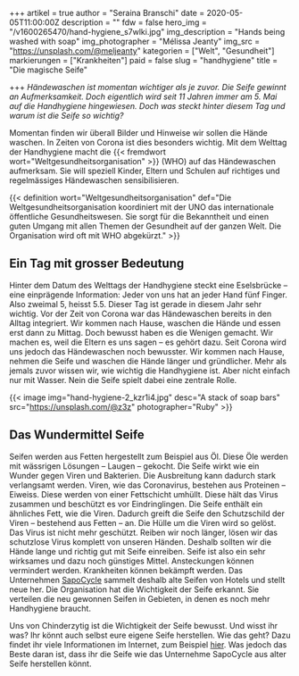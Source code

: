 +++
artikel = true
author = "Seraina Branschi"
date = 2020-05-05T11:00:00Z
description = ""
fdw = false
hero_img = "/v1600265470/hand-hygiene_s7wlki.jpg"
img_description = "Hands being washed with soap"
img_photographer = "Mélissa Jeanty"
img_src = "https://unsplash.com/@meljeanty"
kategorien = ["Welt", "Gesundheit"]
markierungen = ["Krankheiten"]
paid = false
slug = "handhygiene"
title = "Die magische Seife"

+++
_Händewaschen ist momentan wichtiger als je zuvor. Die Seife gewinnt an Aufmerksamkeit. Doch eigentlich wird seit 11 Jahren immer am 5. Mai auf die Handhygiene hingewiesen. Doch was steckt hinter diesem Tag und warum ist die Seife so wichtig?_

Momentan finden wir überall Bilder und Hinweise wir sollen die Hände waschen. In Zeiten von Corona ist dies besonders wichtig. Mit dem Welttag der Handhygiene macht die {{< fremdwort wort="Weltgesundheitsorganisation" >}} (WHO) auf das Händewaschen aufmerksam. Sie will speziell Kinder, Eltern und Schulen auf richtiges und regelmässiges Händewaschen sensibilisieren.

​{{< definition wort="Weltgesundheitsorganisation" def="Die Weltgesundheitsorganisation koordiniert mit der UNO das internationale öffentliche Gesundheitswesen. Sie sorgt für die Bekanntheit und einen guten Umgang mit allen Themen der Gesundheit auf der ganzen Welt. Die Organisation wird oft mit WHO abgekürzt." >}}

## Ein Tag mit grosser Bedeutung

Hinter dem Datum des Welttags der Handhygiene steckt eine Eselsbrücke – eine einprägende Information: Jeder von uns hat an jeder Hand fünf Finger. Also zweimal 5, heisst 5.5. Dieser Tag ist gerade in diesem Jahr sehr wichtig. Vor der Zeit von Corona war das Händewaschen bereits in den Alltag integriert. Wir kommen nach Hause, waschen die Hände und essen erst dann zu Mittag. Doch bewusst haben es die Wenigen gemacht. Wir machen es, weil die Eltern es uns sagen – es gehört dazu. Seit Corona wird uns jedoch das Händewaschen noch bewusster. Wir kommen nach Hause, nehmen die Seife und waschen die Hände länger und gründlicher. Mehr als jemals zuvor wissen wir, wie wichtig die Handhygiene ist. Aber nicht einfach nur mit Wasser. Nein die Seife spielt dabei eine zentrale Rolle.

{{< image img="hand-hygiene-2_kzr1i4.jpg" desc="A stack of soap bars" src="https://unsplash.com/@z3z" photographer="Ruby" >}}

## Das Wundermittel Seife

Seifen werden aus Fetten hergestellt zum Beispiel aus Öl. Diese Öle werden mit wässrigen Lösungen – Laugen – gekocht. Die Seife wirkt wie ein Wunder gegen Viren und Bakterien. Die Ausbreitung kann dadurch stark verlangsamt werden. Viren, wie das Coronavirus, bestehen aus Proteinen – Eiweiss. Diese werden von einer Fettschicht umhüllt. Diese hält das Virus zusammen und beschützt es vor Eindringlingen. Die Seife enthält ein ähnliches Fett, wie die Viren. Dadurch greift die Seife den Schutzschild der Viren – bestehend aus Fetten – an. Die Hülle um die Viren wird so gelöst. Das Virus ist nicht mehr geschützt. Reiben wir noch länger, lösen wir das schutzlose Virus komplett von unseren Händen. Deshalb sollten wir die Hände lange und richtig gut mit Seife einreiben. Seife ist also ein sehr wirksames und dazu noch günstiges Mittel. Ansteckungen können vermindert werden. Krankheiten können bekämpft werden. Das Unternehmen [SapoCycle](https://sapocycle.org/de/) sammelt deshalb alte Seifen von Hotels und stellt neue her. Die Organisation hat die Wichtigkeit der Seife erkannt. Sie verteilen die neu gewonnen Seifen in Gebieten, in denen es noch mehr Handhygiene braucht.

Uns von Chinderzytig ist die Wichtigkeit der Seife bewusst. Und wisst ihr was? Ihr könnt auch selbst eure eigene Seife herstellen. Wie das geht? Dazu findet ihr viele Informationen im Internet, zum Beispiel [hier](https://praxistipps.focus.de/seife-mit-kindern-selber-machen-eine-bastelanleitung_99487). Was jedoch das Beste daran ist, dass ihr die Seife wie das Unternehme SapoCycle aus alter Seife herstellen könnt.